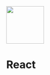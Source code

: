 <img src="https://user-images.githubusercontent.com/37782247/159583097-5cee2929-fc06-4362-a51e-9a4906953fa4.png" width="100" /> 

# React
